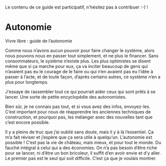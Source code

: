 Le contenu de ce guide est participatif, n'hésitez pas à contribuer :-\) !

# Autonomie

Vivre libre : guide de l’autonomie

Comme nous n’avons aucun pouvoir pour faire changer le système, alors nous pouvons nous en passer tout simplement, et ne plus le financer. Sans consommateurs, le système n’existe plus. Les plus optimistes se disent même que si ça marche pour eux, ça va inciter beaucoup de gens  qui n’avaient pas eu le courage de le faire ou qui n’en avaient pas eu l’idée à passer à l’acte, et de toute façon, d’après certains autres, ce système n’en a plus pour longtemps.

J'essaye de rassembler tout ce qui pourrait aider ceux qui sont prêts à se lancer. Une sorte de petite encyclopédie des autonomistes.

Bien sûr, je ne connais pas tout, et si vous avez des infos, envoyez-les. C’est important pour nous de réapprendre les anciennes techniques de construction, et pourquoi pas, les mélanger avec des nouvelles tant que c’est encore possible.

Il y a pleins de truc que j’ai oublié sans doute, mais il y à là l’essentiel. Ça m’a fait réviser et j’espère que ça sera utile à quelqu’un. L’autonomie est possible ! C’est pas la vie de château, mais mieux, et pour tout le monde. Du fauché intégral à celui qui a des économies. On n’a pas besoin d’être riche pour se lancer, ni d’être un bon bricoleur, il suffit d’en avoir envie et d’y aller. Le premier pas est le seul qui soit difficile. C’est ça que je voulais montrer.



